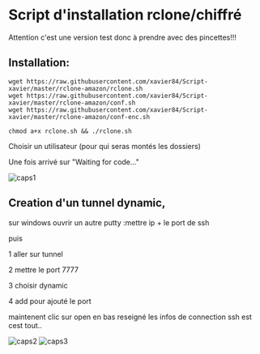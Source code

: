 
# Script d'installation rclone/chiffré

Attention c'est une version test donc à prendre avec des pincettes!!!

## Installation:

```
wget https://raw.githubusercontent.com/xavier84/Script-xavier/master/rclone-amazon/rclone.sh
wget https://raw.githubusercontent.com/xavier84/Script-xavier/master/rclone-amazon/conf.sh
wget https://raw.githubusercontent.com/xavier84/Script-xavier/master/rclone-amazon/conf-enc.sh

chmod a+x rclone.sh && ./rclone.sh
```

Choisir un utilisateur (pour qui seras montés les dossiers)

Une fois arrivé sur "Waiting for code..."

![caps1](https://raw.github.com/xavier84/Script-xavier/master/rclone-amazon/token.PNG)

## Creation d'un tunnel dynamic,

sur windows ouvrir un autre putty :mettre ip + le port de ssh

puis

1 aller sur tunnel

2 mettre le port 7777

3 choisir dynamic

4 add pour ajouté le port

maintenent clic sur open en bas
reseigné les infos de connection ssh est cest tout..



![caps2](https://raw.github.com/xavier84/Script-xavier/master/rclone-amazon/tunnel.PNG)
![caps3](https://raw.github.com/xavier84/Script-xavier/master/rclone-amazon/socks.PNG)


